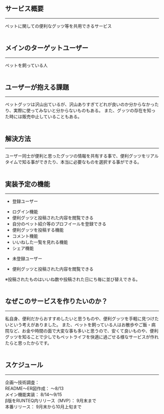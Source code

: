 ## サービス概要
---
ペットに関しての便利なグッツ等を共用できるサービス
<br>
<br>

## メインのターゲットユーザー
---
ペットを飼っている人
<br>
<br>

## ユーザーが抱える課題
---
ペットグッツは沢山出ているが、沢山ありすぎてどれが良いのか分からなかったり、実際に使ってみないと分からないものもある。 また、グッツの存在を知った時には販売中止していることもある。
<br>
<br>

## 解決方法
---
ユーザー同士が便利と思ったグッツの情報を共有する事で、便利グッツをリアルタイムで知る事ができたり、本当に必要なものを選択する事ができる。
<br>
<br>
## 実装予定の機能
---
- 登録ユーザー 
* ログイン機能
* 便利グッツと投稿された内容を閲覧できる
* 自分のペット紹介等のプロフイールを登録できる
* 便利グッツを投稿する機能
* コメント機能
* いいねした一覧を見れる機能
* シェア機能

- 未登録ユーザー
* 便利グッツと投稿された内容を閲覧できる

※投稿されたものはいいね数や投稿された日にち毎に並び替えできる。
<br>
<br>
## なぜこのサービスを作りたいのか？
---
私自身、便利だからおすすめしたいと思うものや、便利グッツを手軽に見つけたいという考えがありました。 
また、ペットを飼っている人はお散歩やご飯・病院など、お金や時間の面で大変な事も多いと思うので、安くて良いものや、便利グッツを知ることで少しでもペットライフを快適に過ごせる様なサービスが作れたらと思ったからです。
<br>
<br>
## スケジュール
---
企画〜技術調査：   
README〜ER図作成： 〜8/13   
メイン機能実装： 8/14〜9/15   
β版をRUNTEQ内リリース（MVP）： 9月末まで   
本番リリース： 9月末から10月上旬まで
<br>
<br>
